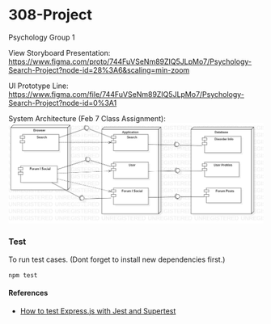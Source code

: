 # 308-Project
Psychology Group 1

View Storyboard Presentation: https://www.figma.com/proto/744FuVSeNm89ZIQ5JLpMo7/Psychology-Search-Project?node-id=28%3A6&scaling=min-zoom

UI Prototype Line: https://www.figma.com/file/744FuVSeNm89ZIQ5JLpMo7/Psychology-Search-Project?node-id=0%3A1

System Architecture (Feb 7 Class Assignment):
![Deployment Diagram](DeploymentDiagram_020920.jpg)


### Test
To run test cases. (Dont forget to install new dependencies first.)
```
npm test
```

#### References
+ [How to test Express.js with Jest and Supertest](https://www.albertgao.xyz/2017/05/24/how-to-test-expressjs-with-jest-and-supertest/)
